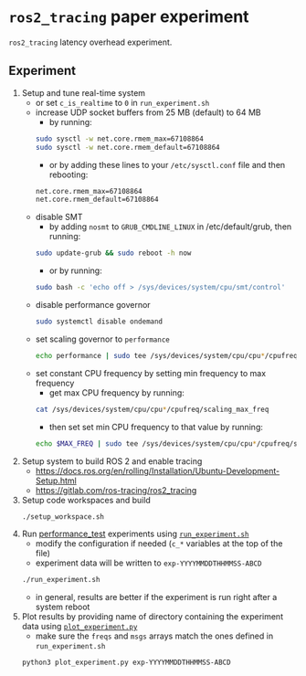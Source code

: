 # `ros2_tracing` paper experiment

`ros2_tracing` latency overhead experiment.

## Experiment

1. Setup and tune real-time system
    * or set `c_is_realtime` to `0` in `run_experiment.sh`
    * increase UDP socket buffers from 25 MB (default) to 64 MB
        * by running:
        ```sh
        sudo sysctl -w net.core.rmem_max=67108864
        sudo sysctl -w net.core.rmem_default=67108864
        ```
        * or by adding these lines to your `/etc/sysctl.conf` file and then rebooting:
        ```sh
        net.core.rmem_max=67108864
        net.core.rmem_default=67108864
        ```
    * disable SMT
        * by adding `nosmt` to `GRUB_CMDLINE_LINUX` in /etc/default/grub, then running:
        ```sh
        sudo update-grub && sudo reboot -h now
        ```
        * or by running:
        ```sh
        sudo bash -c 'echo off > /sys/devices/system/cpu/smt/control'
        ```
    * disable performance governor
        ```sh
        sudo systemctl disable ondemand
        ```
    * set scaling governor to `performance`
        ```sh
        echo performance | sudo tee /sys/devices/system/cpu/cpu*/cpufreq/scaling_governor >/dev/null
        ```
    * set constant CPU frequency by setting min frequency to max frequency
        * get max CPU frequency by running:
        ```sh
        cat /sys/devices/system/cpu/cpu*/cpufreq/scaling_max_freq
        ```
        * then set set min CPU frequency to that value by running:
        ```sh
        echo $MAX_FREQ | sudo tee /sys/devices/system/cpu/cpu*/cpufreq/scaling_min_freq > /dev/null
        ```
1. Setup system to build ROS 2 and enable tracing
    * https://docs.ros.org/en/rolling/Installation/Ubuntu-Development-Setup.html
    * https://gitlab.com/ros-tracing/ros2_tracing
1. Setup code workspaces and build
    ```sh
    ./setup_workspace.sh
    ```
1. Run [performance_test](https://gitlab.com/ApexAI/performance_test) experiments using [`run_experiment.sh`](./run_experiment.sh)
    * modify the configuration if needed (`c_*` variables at the top of the file)
    * experiment data will be written to `exp-YYYYMMDDTHHMMSS-ABCD`
    ```sh
    ./run_experiment.sh
    ```
    * in general, results are better if the experiment is run right after a system reboot
1. Plot results by providing name of directory containing the experiment data using [`plot_experiment.py`](./plot_experiment.py)
    * make sure the `freqs` and `msgs` arrays match the ones defined in `run_experiment.sh`
    ```sh
    python3 plot_experiment.py exp-YYYYMMDDTHHMMSS-ABCD
    ```
